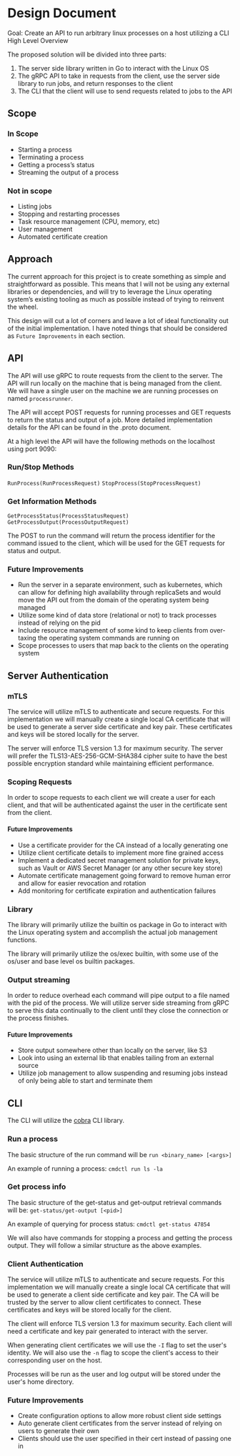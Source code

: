 # Design Document

Goal: Create an API to run arbitrary linux processes on a host utilizing a CLI
High Level Overview

The proposed solution will be divided into three parts:
1. The server side library written in Go to interact with the Linux OS
2. The gRPC API to take in requests from the client, use the server side library to run jobs, and return responses to the client
3. The CLI that the client will use to send requests related to jobs to the API

## Scope

### In Scope
* Starting a process
* Terminating a process
* Getting a process’s status
* Streaming the output of a process 

### Not in scope
* Listing jobs
* Stopping and restarting processes
* Task resource management (CPU, memory, etc)
* User management
* Automated certificate creation

## Approach
The current approach for this project is to create something as simple and straightforward as possible. This means that I will not be using any external libraries or dependencies, and will try to leverage the Linux operating system’s existing tooling as much as possible instead of trying to reinvent the wheel. 

This design will cut a lot of corners and leave a lot of ideal functionality out of the initial implementation. I have noted things that should be considered as `Future Improvements` in each section.

## API
The API will use gRPC to route requests from the client to the server. The API will run locally on the machine that is being managed from the client. We will have a single user on the machine we are running processes on named `processrunner`.

The API will accept POST requests for running processes and GET requests to return the status and output of a job. More detailed implementation details for the API can be found in the .proto document.

At a high level the API will have the following methods on the localhost using port 9090:

### Run/Stop Methods
`RunProcess(RunProcessRequest)`
`StopProcess(StopProcessRequest)`

### Get Information Methods
`GetProcessStatus(ProcessStatusRequest)`
`GetProcessOutput(ProcessOutputRequest)`

The POST to run the command will return the process identifier for the command issued to the client, which will be used for the GET requests for status and output.

### Future Improvements
* Run the server in a separate environment, such as kubernetes, which can allow for defining high availability through replicaSets and would move the API out from the domain of the operating system being managed
* Utilize some kind of data store (relational or not) to track processes instead of relying on the pid
* Include resource management of some kind to keep clients from over-taxing the operating system commands are running on
* Scope processes to users that map back to the clients on the operating system

## Server Authentication

### mTLS
The service will utilize mTLS to authenticate and secure requests. For this implementation we will manually create a single local CA certificate that will be used to generate a server side certificate and key pair. These certificates and keys will be stored locally for the server.

The server will enforce TLS version 1.3 for maximum security. The server will prefer the TLS13-AES-256-GCM-SHA384 cipher suite to have the best possible encryption standard while maintaining efficient performance. 

### Scoping Requests
In order to scope requests to each client we will create a user for each client, and that will be authenticated against the user in the certificate sent from the client.

#### Future Improvements
* Use a certificate provider for the CA instead of a locally generating one
* Utilize client certificate details to implement more fine grained access
* Implement a dedicated secret management solution for private keys, such as Vault or AWS Secret Manager (or any other secure key store)
* Automate certificate management going forward to remove human error and allow for easier revocation and rotation
* Add monitoring for certificate expiration and authentication failures

### Library
The library will primarily utilize the builtin os package in Go to interact with the Linux operating system and accomplish the actual job management functions.

The library will primarily utilize the os/exec builtin, with some use of the os/user and base level os builtin packages.

### Output streaming
In order to reduce overhead each command will pipe output to a file named with the pid of the process. We will utilize server side streaming from gRPC to serve this data continually to the client until they close the connection or the process finishes.

#### Future Improvements
* Store output somewhere other than locally on the server, like S3
* Look into using an external lib that enables tailing from an external source
* Utilize job management to allow suspending and resuming jobs instead of only being able to start and terminate them

## CLI
The CLI will utilize the [cobra](https://github.com/spf13/cobra) CLI library.

### Run a process
The basic structure of the run command will be `run <binary_name> [<args>]`

An example of running a process: `cmdctl run ls -la`

### Get process info
The basic structure of the get-status and get-output retrieval commands will be: `get-status/get-output [<pid>]`

An example of querying for process status: `cmdctl get-status 47854`

We will also have commands for stopping a process and getting the process output. They will follow a similar structure as the above examples.


### Client Authentication
The service will utilize mTLS to authenticate and secure requests. For this implementation we will manually create a single local CA certificate that will be used to generate a client side certificate and key pair. The CA will be trusted by the server to allow client certificates to connect. These certificates and keys will be stored locally for the client.

The client will enforce TLS version 1.3 for maximum security. Each client will need a certificate and key pair generated to interact with the server.

When generating client certificates we will use the `-I` flag to set the user's identity. We will also use the `-n` flag to scope the client's access to their corresponding user on the host.

Processes will be run as the user and log output will be stored under the user's home directory.

### Future Improvements
* Create configuration options to allow more robust client side settings
* Auto generate client certificates from the server instead of relying on users to generate their own
* Clients should use the user specified in their cert instead of passing one in
